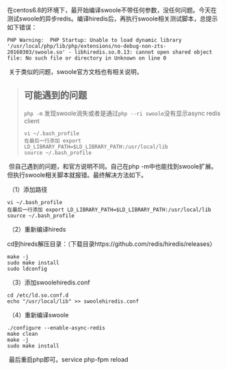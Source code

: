 在centos6.8的环境下，最开始编译swoole不带任何参数，没任何问题。今天在测试swoole的异步redis。编译hiredis后，再执行swoole相关测试脚本，总提示如下错误：

```
PHP Warning:  PHP Startup: Unable to load dynamic library '/usr/local/php/lib/php/extensions/no-debug-non-zts-20160303/swoole.so' - libhiredis.so.0.13: cannot open shared object file: No such file or directory in Unknown on line 0

```

​    关于类似的问题，swoole官方文档也有相关说明，

> 
>
> ## 可能遇到的问题
>
> `php -m` 发现swoole消失或者是通过`php --ri swoole`没有显示async redis client
>
> ```
> vi ~/.bash_profile
> 在最后一行添加 export LD_LIBRARY_PATH=$LD_LIBRARY_PATH:/usr/local/lib
> source ~/.bash_profile
> ```

​    但自己遇到的问题，和官方说明不同。自己在php -m中也能找到swoole扩展。但执行swoole相关脚本就报错。最终解决方法如下。

​    （1）添加路径

```
vi ~/.bash_profile
在最后一行添加 export LD_LIBRARY_PATH=$LD_LIBRARY_PATH:/usr/local/lib
source ~/.bash_profile
```

​    （2）重新编译hireds

​    cd到hireds解压目录：（下载目录https://github.com/redis/hiredis/releases）

```
make -j
sudo make install
sudo ldconfig
```

​    （3）添加swoolehiredis.conf

```
cd /etc/ld.so.conf.d
echo "/usr/local/lib" >> swoolehiredis.conf
```

​    （4）重新编译swoole

```
./configure --enable-async-redis
make clean
make -j
sudo make install
```

​        最后重启php即可。service php-fpm reload